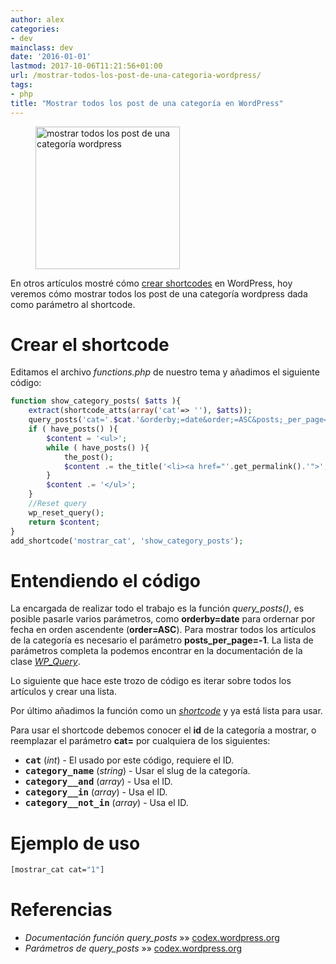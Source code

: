 ```yaml
---
author: alex
categories:
- dev
mainclass: dev
date: '2016-01-01'
lastmod: 2017-10-06T11:21:56+01:00
url: /mostrar-todos-los-post-de-una-categoria-wordpress/
tags:
- php
title: "Mostrar todos los post de una categoría en WordPress"
---
```


<figure>
    <img sizes="(min-width: 231px) 231px, 100vw" on="tap:lightbox1" role="button" tabindex="0" layout="responsive" src="/img/2013/07/wordpress.png" alt="mostrar todos los post de una categoría wordpress" width="231px" height="228px" />
</figure>

En otros artículos mostré cómo [crear shortcodes][1] en WordPress, hoy veremos cómo mostrar todos los post de una categoría wordpress dada como parámetro al shortcode.


<!--more--><!--ad-->

# Crear el shortcode

Editamos el archivo *functions.php* de nuestro tema y añadimos el siguiente código:

```php
function show_category_posts( $atts ){
    extract(shortcode_atts(array('cat'=> ''), $atts));
    query_posts('cat='.$cat.'&orderby;=date&order;=ASC&posts;_per_page=-1');
    if ( have_posts() ){
        $content = '<ul>';
        while ( have_posts() ){
            the_post();
            $content .= the_title('<li><a href="'.get_permalink().'">', '</a></li>', true);
        }
        $content .= '</ul>';
    }
    //Reset query
    wp_reset_query();
    return $content;
}
add_shortcode('mostrar_cat', 'show_category_posts');
```

# Entendiendo el código

La encargada de realizar todo el trabajo es la función *query_posts()*, es posible pasarle varios parámetros, como **orderby=date** para ordernar por fecha en orden ascendente (**order=ASC**). Para mostrar todos los artículos de la categoría es necesario el parámetro **posts_per_page=-1**. La lista de parámetros completa la podemos encontrar en la documentación de la clase *[WP_Query][2]*.

Lo siguiente que hace este trozo de código es iterar sobre todos los artículos y crear una lista.

Por último añadimos la función como un *[shortcode][3]* y ya está lista para usar.

Para usar el shortcode debemos conocer el **id** de la categoría a mostrar, o reemplazar el parámetro **cat=** por cualquiera de los siguientes:

* **<tt>cat</tt>** (*int*) - El usado por este código, requiere el ID.
* **<tt>category_name</tt>** (*string*) - Usar el slug de la categoría.
* **<tt>category__and</tt>** (*array*) - Usa el ID.
* **<tt>category__in</tt>** (*array*) - Usa el ID.
* **<tt>category__not_in</tt>** (*array*) - Usa el ID.

# Ejemplo de uso

```bash
[mostrar_cat cat="1"]
```

# Referencias

- *Documentación función query_posts* »» <a href="http://codex.wordpress.org/Function_Reference/query_posts" target="_blank">codex.wordpress.org</a>
- *Parámetros de query_posts* »» <a href="http://codex.wordpress.org/Class_Reference/WP_Query#Parameters" target="_blank">codex.wordpress.org</a>



 [1]: https://elbauldelprogramador.com/como-crear-shortcodes-en-wordpress/
 [2]: http://codex.wordpress.org/Class_Reference/WP_Query#Parameters
 [3]: https://elbauldelprogramador.com/?s=shortcode
